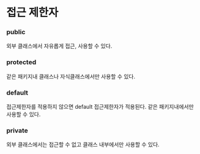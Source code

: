 # 접근 제한자

### public
외부 클래스에서 자유롭게 접근, 사용할 수 있다.

### protected
같은 패키지내 클래스나 자식클래스에서만 사용할 수 있다.

### default
접근제한자를 적용하지 않으면 default 접근제한자가 적용된다. 같은 패키지내에서만 사용할 수 있다.

### private
외부 클래스에서는 접근할 수 없고 클래스 내부에서만 사용할 수 있다.

